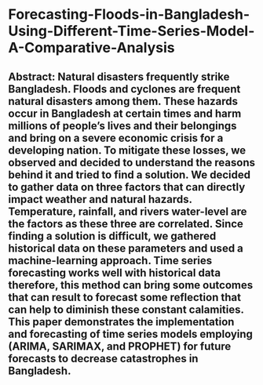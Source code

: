 ﻿# Forecasting-Floods-in-Bangladesh-Using-Different-Time-Series-Model-A-Comparative-Analysis
## Abstract: Natural disasters frequently strike Bangladesh. Floods and cyclones are frequent natural disasters among them. These hazards occur in Bangladesh at certain times and harm millions of people’s lives and their belongings and bring on a severe economic crisis for a developing nation. To mitigate these losses, we observed and decided to understand the reasons behind it and tried to find a solution. We decided to gather data on three factors that can directly impact weather and natural hazards. Temperature, rainfall, and rivers water-level are the factors as these three are correlated. Since finding a solution is difficult, we gathered historical data on these parameters and used a machine-learning approach. Time series forecasting works well with historical data therefore, this method can bring some outcomes that can result to forecast some reflection that can help to diminish these constant calamities. This paper demonstrates the implementation and forecasting of time series models employing (ARIMA, SARIMAX, and PROPHET) for future forecasts to decrease catastrophes in Bangladesh.
